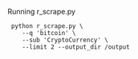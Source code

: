 Running r_scrape.py
```
 python r_scrape.py \
    --q 'bitcoin' \
    --sub 'CryptoCurrency' \
    --limit 2 --output_dir /output
```
